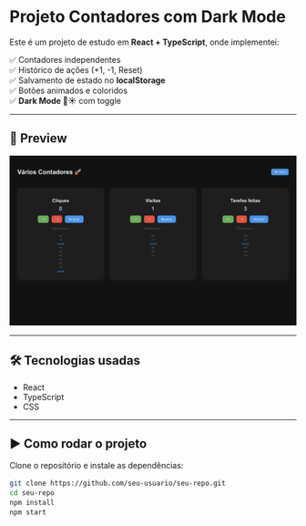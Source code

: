 #  Projeto Contadores com Dark Mode

Este é um projeto de estudo em **React + TypeScript**, onde implementei:

✅ Contadores independentes  
✅ Histórico de ações (+1, -1, Reset)  
✅ Salvamento de estado no **localStorage**  
✅ Botões animados e coloridos  
✅ **Dark Mode 🌙☀️** com toggle  

---

## 📸 Preview

![Preview do Projeto](./contador-print.png)


---

## 🛠️ Tecnologias usadas
- React
- TypeScript
- CSS

---

## ▶️ Como rodar o projeto

Clone o repositório e instale as dependências:

```bash
git clone https://github.com/seu-usuario/seu-repo.git
cd seu-repo
npm install
npm start
